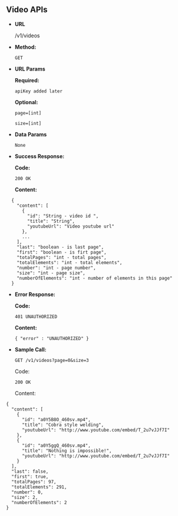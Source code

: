 **Video APIs**
----

* **URL**

  /v1/videos

* **Method:**

  `GET`
  
*  **URL Params**

   **Required:**
   
    `apiKey added later`

   **Optional:**
 
   `page=[int]` 
   
   `size=[int]`

* **Data Params**

    `None`

* **Success Response:**

    **Code:** 
    
    `200 OK`
 
    **Content:** 
    
```
  {
    "content": [
      {
        "id": "String - video id ",
        "title": "String",
        "youtubeUrl": "Video youtube url"
      },
      ...
    ],
    "last": "boolean - is last page",
    "first": "boolean - is firt page",
    "totalPages": "int - total pages",
    "totalElements": "int - total elements",
    "number": "int - page number",
    "size": "int - page size",
    "numberOfElements": "int - number of elements in this page"
  }
```

* **Error Response:**

    **Code:** 
    
    `401 UNAUTHORIZED` 
 
    **Content:** 

    `{ "error" : "UNAUTHORIZED" }`

* **Sample Call:**

    `GET /v1/videos?page=0&size=3`
    
     Code:
     
    `200 OK`
 
    Content:
    
```
{
  "content": [
    {
      "id": "a0Y5B8O_460sv.mp4",
      "title": "Cobra style welding",
      "youtubeUrl": "http://www.youtube.com/embed/T_2u7vJJf7I"
    },
    {
      "id": "a0Y5ggQ_460sv.mp4",
      "title": "Nothing is impossible!",
      "youtubeUrl": "http://www.youtube.com/embed/T_2u7vJJf7I"
    }
  ],
  "last": false,
  "first": true,
  "totalPages": 97,
  "totalElements": 291,
  "number": 0,
  "size": 2,
  "numberOfElements": 2
}
```

